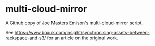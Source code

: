 # multi-cloud-mirror
A Github copy of Joe Masters Emison's multi-cloud-mirror script.

See https://www.boxuk.com/insight/synchronising-assets-between-rackspace-and-s3/
for an article on the original work.
